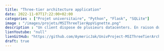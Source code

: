 ```yaml
---
title: "Three-tier architecture application"
date: 2022-11-07T17:22:00+02:00
categories : ["Projet universitaire", "Python", "Flask", "SQLite"]
image : "/images/projets/MSIThreeTierAppVignette.png"
description : "Un client dispose de plusieurs datacenters. En raison du réchauffement climatique, il devient important d'optimiser la régulation des climatisations de ces centres données..."
lienYoutube: "null"
lienGitHub: "https://github.com/AymericJak/UnivProject-MSIThreeTierArchitectureApp"
draft: true
---
```



